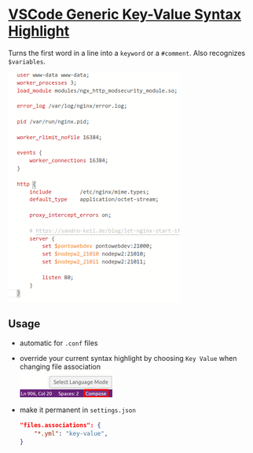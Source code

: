 # [VSCode Generic Key-Value Syntax Highlight][1]
Turns the first word in a line into a `keyword` or a `#comment`. Also recognizes `$variables`.

![Nginx sample](nginxSample.png)


## Usage
- automatic for `.conf` files
- override your current syntax highlight by choosing `Key Value` when changing file association\
    ![Override Syntax Highlight](./fileAssociation.png)
- make it permanent in `settings.json`

  ```json
  "files.associations": {
      "*.yml": "key-value",
  }
  ```


[1]: https://marketplace.visualstudio.com/items?itemName=icetbr.vscode-generic-key-value-syntax-highlight
